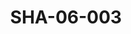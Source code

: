 ---
pid: SHA-06-003
title: SHA-06-003
language: ar
original_label: 
rights: شرحبيل احمد
location_of_original: شرحبيل احمد
photographer_or_studio: 
scanned_from: photograph 9.5 by 14.3
_date: late 1970s
location: الخرطوم، دار الرياضة
description: شهاب شرحبيل وطلاب المدرسة
additional_notes: 
permission_display: 'yes'
on_server: 'no'
on_website: 'no'
permalink: /photopages/ar/SHA-06-003.html
layout: photo-page
---